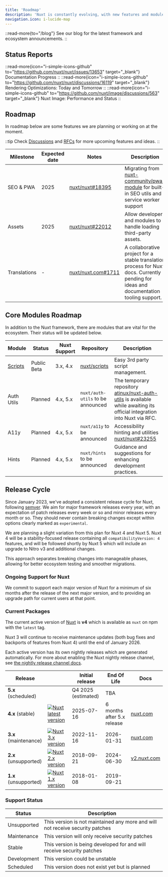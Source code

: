```yaml
---
title: 'Roadmap'
description: 'Nuxt is constantly evolving, with new features and modules being added all the time.'
navigation.icon: i-lucide-map
---
```


::read-more{to="/blog"}
See our blog for the latest framework and ecosystem announcements.
::

## Status Reports

::read-more{icon="i-simple-icons-github" to="https://github.com/nuxt/nuxt/issues/13653" target="_blank"}
Documentation Progress
::
::read-more{icon="i-simple-icons-github" to="https://github.com/nuxt/nuxt/discussions/16119" target="_blank"}
Rendering Optimizations: Today and Tomorrow
::
::read-more{icon="i-simple-icons-github" to="https://github.com/nuxt/image/discussions/563" target="_blank"}
Nuxt Image: Performance and Status
::

## Roadmap

In roadmap below are some features we are planning or working on at the moment.

::tip
Check [Discussions](https://github.com/nuxt/nuxt/discussions) and [RFCs](https://github.com/nuxt/nuxt/discussions/categories/rfcs) for more upcoming features and ideas.
::

Milestone    | Expected date | Notes                                                                  | Description
-------------|---------------|------------------------------------------------------------------------|-----------------------
SEO & PWA    | 2025          | [nuxt/nuxt#18395](https://github.com/nuxt/nuxt/discussions/18395)      | Migrating from [nuxt-community/pwa-module](https://github.com/nuxt-community/pwa-module) for built-in SEO utils and service worker support
Assets       | 2025          | [nuxt/nuxt#22012](https://github.com/nuxt/nuxt/discussions/22012)      | Allow developers and modules to handle loading third-party assets.
Translations | -             | [nuxt/nuxt.com#1711](https://github.com/nuxt/nuxt.com/issues/1711)     | A collaborative project for a stable translation process for Nuxt docs. Currently pending for ideas and documentation tooling support.

## Core Modules Roadmap

In addition to the Nuxt framework, there are modules that are vital for the ecosystem. Their status will be updated below.

Module                              | Status              | Nuxt Support | Repository | Description
------------------------------------|---------------------|--------------|------------|-------------------
[Scripts](https://scripts.nuxt.com) | Public Beta         | 3.x, 4.x     | [nuxt/scripts](https://github.com/nuxt/scripts) | Easy 3rd party script management.
Auth Utils                          | Planned             | 4.x, 5.x     | `nuxt/auth-utils` to be announced | The temporary repository [atinux/nuxt-auth-utils](https://github.com/atinux/nuxt-auth-utils) is available while awaiting its official integration into Nuxt via RFC.
A11y                                | Planned             | 4.x, 5.x     | `nuxt/a11y` to be announced | Accessibility hinting and utilities [nuxt/nuxt#23255](https://github.com/nuxt/nuxt/issues/23255)
Hints                               | Planned             | 4.x, 5.x     | `nuxt/hints` to be announced | Guidance and suggestions for enhancing development practices.

## Release Cycle

Since January 2023, we've adopted a consistent release cycle for Nuxt, following [semver](https://semver.org). We aim for major framework releases every year, with an expectation of patch releases every week or so and minor releases every month or so. They should never contain breaking changes except within options clearly marked as `experimental`.

We are planning a slight variation from this plan for Nuxt 4 and Nuxt 5. Nuxt 4 will be a stability-focused release containing all `compatibilityVersion: 4` features, and will be followed shortly by Nuxt 5 which will include an upgrade to Nitro v3 and additional changes.

This approach separates breaking changes into manageable phases, allowing for better ecosystem testing and smoother migrations.

### Ongoing Support for Nuxt

We commit to support each major version of Nuxt for a minimum of six months after the release of the next major version, and to providing an upgrade path for current users at that point.

### Current Packages

The current active version of [Nuxt](https://nuxt.com) is **v4** which is available as `nuxt` on npm with the `latest` tag.

Nuxt 3 will continue to receive maintenance updates (both bug fixes and backports of features from Nuxt 4) until the end of January 2026.

Each active version has its own nightly releases which are generated automatically. For more about enabling the Nuxt nightly release channel, see [the nightly release channel docs](/docs/4.x/guide/going-further/nightly-release-channel).

Release                    |                                                                                                                                                                               | Initial release       | End Of Life                  | Docs
-------------------------- | ----------------------------------------------------------------------------------------------------------------------------------------------------------------------------- | --------------------- | ---------------------------- | ---------------------------------------
**5.x** (scheduled)        |                                                                                                                                                                               | Q4 2025 (estimated)   | TBA                          | &nbsp;
**4.x** (stable)           | <a href="https://www.npmjs.com/package/nuxt?activeTab=versions"><img alt="Nuxt latest version" src="https://flat.badgen.net/npm/v/nuxt?label=" class="not-prose"></a>         | 2025-07-16            | 6 months after 5.x release   | [nuxt.com](/docs/4.x/getting-started/introduction)
**3.x** (maintenance)      | <a href="https://www.npmjs.com/package/nuxt?activeTab=versions"><img alt="Nuxt 3.x version" src="https://flat.badgen.net/npm/v/nuxt/3x?label=" class="not-prose"></a>         | 2022-11-16            | 2026-01-31                   | [nuxt.com](/docs/3.x/getting-started/introduction)
**2.x** (unsupported)      | <a href="https://www.npmjs.com/package/nuxt?activeTab=versions"><img alt="Nuxt 2.x version" src="https://flat.badgen.net/npm/v/nuxt/2x?label=" class="not-prose"></a>         | 2018-09-21            | 2024-06-30                   | [v2.nuxt.com](https://v2.nuxt.com/docs/get-started/installation/)
**1.x** (unsupported)      | <a href="https://www.npmjs.com/package/nuxt?activeTab=versions"><img alt="Nuxt 1.x version" src="https://flat.badgen.net/npm/v/nuxt/1x?label=" class="not-prose"></a>         | 2018-01-08            | 2019-09-21                   | &nbsp;

### Support Status

Status      | Description
------------|----------------------------------------------------------------------------------
Unsupported | This version is not maintained any more and will not receive security patches
Maintenance | This version will only receive security patches
Stable      | This version is being developed for and will receive security patches
Development | This version could be unstable
Scheduled   | This version does not exist yet but is planned
